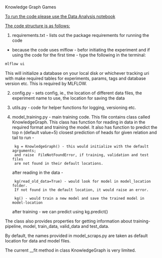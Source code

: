 Knowledge Graph Games

<u>To run the code please use the Data Analysis notebook</u>

 
<u>The code structure is as follows:</u>
	
1. requirements.txt - lists out the package requirements for running the code
- because the code uses mlflow - 
befor initiating the experiment and if using the code for 
the first time - type the following in the terminal:
```bash
mlflow ui
```
This will initialize a database on your local disk or whichever tracking uri with make required tables for experiments, params, tags and database version etc. This is required by MLFLOW.


2. config.py - sets config, ie., the location of different data files, the experiment name to use, the location for saving the data

3. utils.py - code for helper functions for logging, versioning etc.

4. model_training.py - main training code. This file contains class called KnowledgeGraph. 
This class has function for reading in data in the required format and training the model. 
It also has function to predict the top n (default value=5) closest prediction of heads for given relation and tail
	to run - 
		
		kg = KnowledgeGraph() - this would initialize with the default agrguments; 
		and raise  FileNotFoundError, if training, validation and test files 
		are not found in their default locations.
	
	after reading in the data - 
		
		kg(read_old_data=True) - would look for model in model_location folder. 
		If not found in the default location, it would raise an error.

		kg() - would train a new model and save the trained model in model-location

	after training - we can predict using kg.predict()

The class also provides properties for getting 
information about training-pipeline, model, train_data, valid_data and test_data.

By default, the names provided in model_scraps.py are taken as default location for data and model files.

The current \_\_fit method in class KnowledgeGraph is very limited. 





